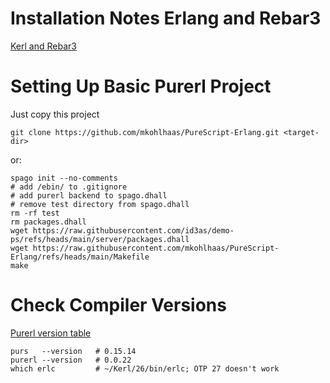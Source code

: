Installation Notes Erlang and Rebar3
==
[Kerl and Rebar3](https://gist.github.com/mkohlhaas/dfbd14a13a483ac086e6a55509a0df84)

Setting Up Basic Purerl Project
==
Just copy this project
```
git clone https://github.com/mkohlhaas/PureScript-Erlang.git <target-dir>
```
or:
```shell
spago init --no-comments
# add /ebin/ to .gitignore
# add purerl backend to spago.dhall
# remove test directory from spago.dhall
rm -rf test
rm packages.dhall
wget https://raw.githubusercontent.com/id3as/demo-ps/refs/heads/main/server/packages.dhall
wget https://raw.githubusercontent.com/mkohlhaas/PureScript-Erlang/refs/heads/main/Makefile
make
```

Check Compiler Versions
==
[Purerl version table](https://github.com/purerl/purerl?tab=readme-ov-file#versions)

```shell
purs   --version   # 0.15.14
purerl --version   # 0.0.22
which erlc         # ~/Kerl/26/bin/erlc; OTP 27 doesn't work
```
